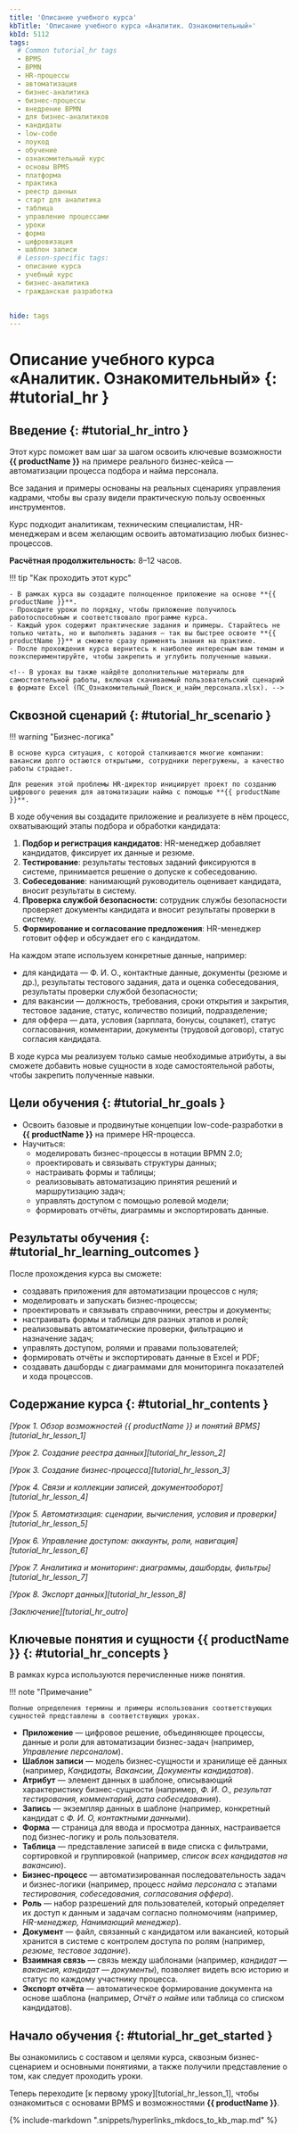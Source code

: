 ```yaml
---
title: 'Описание учебного курса'
kbTitle: 'Описание учебного курса «Аналитик. Ознакомительный»'
kbId: 5112
tags:
  # Common tutorial_hr tags
  - BPMS
  - BPMN
  - HR-процессы
  - автоматизация
  - бизнес-аналитика
  - бизнес-процессы
  - внедрение BPMN
  - для бизнес-аналитиков
  - кандидаты
  - low-code
  - лоукод
  - обучение
  - ознакомительный курс
  - основы BPMS
  - платформа
  - практика
  - реестр данных
  - старт для аналитика
  - таблица
  - управление процессами
  - уроки
  - форма
  - цифровизация
  - шаблон записи
  # Lesson-specific tags:
  - описание курса
  - учебный курс
  - бизнес-аналитика
  - гражданская разработка
  

hide: tags
---
```


# Описание учебного курса «Аналитик. Ознакомительный» {: #tutorial_hr }

## Введение {: #tutorial_hr_intro }

Этот курс поможет вам шаг за шагом освоить ключевые возможности **{{ productName }}** на примере реального бизнес-кейса — автоматизации процесса подбора и найма персонала.

Все задания и примеры основаны на реальных сценариях управления кадрами, чтобы вы сразу видели практическую пользу освоенных инструментов.

Курс подходит аналитикам, техническим специалистам, HR-менеджерам и всем желающим освоить автоматизацию любых бизнес-процессов.

**Расчётная продолжительность:** 8–12 часов.

!!! tip "Как проходить этот курс"

    - В рамках курса вы создадите полноценное приложение на основе **{{ productName }}**.
    - Проходите уроки по порядку, чтобы приложение получилось работоспособным и соответствовало программе курса.
    - Каждый урок содержит практические задания и примеры. Старайтесь не только читать, но и выполнять задания — так вы быстрее освоите **{{ productName }}** и сможете сразу применять знания на практике.
    - После прохождения курса вернитесь к наиболее интересным вам темам и поэкспериментируйте, чтобы закрепить и углубить полученные навыки. 

    <!-- В уроках вы также найдёте дополнительные материалы для самостоятельной работы, включая скачиваемый пользовательский сценарий в формате Excel (ПС_Ознакомительный_Поиск_и_найм_персонала.xlsx). -->

## Сквозной сценарий {: #tutorial_hr_scenario }

!!! warning "Бизнес-логика"

    В основе курса ситуация, с которой сталкиваются многие компании: вакансии долго остаются открытыми, сотрудники перегружены, а качество работы страдает.

    Для решения этой проблемы HR-директор инициирует проект по созданию цифрового решения для автоматизации найма с помощью **{{ productName }}**.

В ходе обучения вы создадите приложение и реализуете в нём процесс, охватывающий этапы подбора и обработки кандидата:

1. **Подбор и регистрация кандидатов**: HR-менеджер добавляет кандидатов, фиксирует их данные и резюме.
2. **Тестирование**: результаты тестовых заданий фиксируются в системе, принимается решение о допуске к собеседованию.
3. **Собеседование**: нанимающий руководитель оценивает кандидата, вносит результаты в систему.
4. **Проверка службой безопасности:** сотрудник службы безопасности проверяет документы кандидата и вносит результаты проверки в систему.
5. **Формирование и согласование предложения**: HR-менеджер готовит оффер и обсуждает его с кандидатом.

На каждом этапе используем конкретные данные, например:

- для кандидата — Ф.&nbsp;И.&nbsp;О., контактные данные, документы (резюме и др.), результаты тестового задания, дата и оценка собеседования, результаты проверки службой безопасности;
- для вакансии — должность, требования, сроки открытия и закрытия, тестовое задание, статус, количество позиций, подразделение;
- для оффера — дата, условия (зарплата, бонусы, соцпакет), статус согласования, комментарии, документы (трудовой договор), статус согласия кандидата.

В ходе курса мы реализуем только самые необходимые атрибуты, а вы сможете добавить новые сущности в ходе самостоятельной работы, чтобы закрепить полученные навыки.

## Цели обучения {: #tutorial_hr_goals }

- Освоить базовые и продвинутые концепции low-code-разработки в **{{ productName }}** на примере HR-процесса.
- Научиться:
    - моделировать бизнес-процессы в нотации BPMN 2.0;
    - проектировать и связывать структуры данных;
    - настраивать формы и таблицы;
    - реализовывать автоматизацию принятия решений и маршрутизацию задач;
    - управлять доступом с помощью ролевой модели;
    - формировать отчёты, диаграммы и экспортировать данные.

## Результаты обучения {: #tutorial_hr_learning_outcomes }

После прохождения курса вы сможете:

- создавать приложения для автоматизации процессов с нуля;
- моделировать и запускать бизнес-процессы;
- проектировать и связывать справочники, реестры и документы;
- настраивать формы и таблицы для разных этапов и ролей;
- реализовывать автоматические проверки, фильтрацию и назначение задач;
- управлять доступом, ролями и правами пользователей;
- формировать отчёты и экспортировать данные в Excel и PDF;
- создавать дашборды с диаграммами для мониторинга показателей и хода процессов.

## Содержание курса {: #tutorial_hr_contents }

_[Урок 1. Обзор возможностей {{ productName }} и понятий BPMS][tutorial_hr_lesson_1]_

_[Урок 2. Создание реестра данных][tutorial_hr_lesson_2]_

_[Урок 3. Создание бизнес-процесса][tutorial_hr_lesson_3]_

_[Урок 4. Связи и коллекции записей, документооборот][tutorial_hr_lesson_4]_

_[Урок 5. Автоматизация: сценарии, вычисления, условия и проверки][tutorial_hr_lesson_5]_

_[Урок 6. Управление доступом: аккаунты, роли, навигация][tutorial_hr_lesson_6]_

_[Урок 7. Аналитика и мониторинг: диаграммы, дашборды, фильтры][tutorial_hr_lesson_7]_

_[Урок 8. Экспорт данных][tutorial_hr_lesson_8]_

_[Заключение][tutorial_hr_outro]_

## Ключевые понятия и сущности {{ productName }} {: #tutorial_hr_concepts }

В рамках курса используются перечисленные ниже понятия.

!!! note "Примечание"

    Полные определения термины и примеры использования соответствующих сущностей представлены в соответствующих уроках.

- **Приложение** — цифровое решение, объединяющее процессы, данные и роли для автоматизации бизнес-задач (например, _Управление персоналом_).
- **Шаблон записи** — модель бизнес-сущности и хранилище её данных (например, _Кандидаты, Вакансии, Документы кандидатов_).
- **Атрибут** — элемент данных в шаблоне, описывающий характеристику бизнес-сущности (например, _Ф.&nbsp;И.&nbsp;О., результат тестирования, комментарий, дата собеседования_).
- **Запись** — экземпляр данных в шаблоне (например, конкретный кандидат с _Ф.&nbsp;И.&nbsp;О, контактными данными_).
- **Форма** — страница для ввода и просмотра данных, настраивается под бизнес-логику и роль пользователя.
- **Таблица** — представление записей в виде списка с фильтрами, сортировкой и группировкой (например, _список всех кандидатов на вакансию_).
- **Бизнес-процесс** — автоматизированная последовательность задач и бизнес-логики (например, процесс _найма персонала_ с этапами _тестирования, собеседования, согласования оффера_).
- **Роль** — набор разрешений для пользователей, который определяет их доступ к данным и задачам согласно полномочиям (например, _HR-менеджер, Нанимающий менеджер_).
- **Документ** — файл, связанный с кандидатом или вакансией, который хранится в системе с контролем доступа по ролям (например, _резюме, тестовое задание_).
- **Взаимная связь** — связь между шаблонами (например, _кандидат — вакансия, кандидат — документы_), позволяет видеть всю историю и статус по каждому участнику процесса.
- **Экспорт отчёта** — автоматическое формирование документа на основе шаблона (например, _Отчёт о найме_ или таблица со списком кандидатов).

## Начало обучения {: #tutorial_hr_get_started }

Вы ознакомились с составом и целями курса, сквозным бизнес-сценарием и основными понятиями, а также получили представление о том, как следует проходить уроки.

Теперь переходите [к первому уроку][tutorial_hr_lesson_1], чтобы ознакомиться с основами BPMS и возможностями **{{ productName }}**.

{% include-markdown ".snippets/hyperlinks_mkdocs_to_kb_map.md" %}
